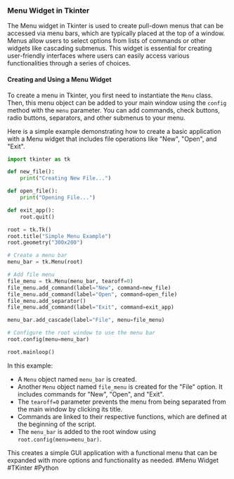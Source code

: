 ### Menu Widget in Tkinter

The Menu widget in Tkinter is used to create pull-down menus that can be accessed via menu bars, which are typically placed at the top of a window. Menus allow users to select options from lists of commands or other widgets like cascading submenus. This widget is essential for creating user-friendly interfaces where users can easily access various functionalities through a series of choices.

#### Creating and Using a Menu Widget

To create a menu in Tkinter, you first need to instantiate the `Menu` class. Then, this menu object can be added to your main window using the `config` method with the `menu` parameter. You can add commands, check buttons, radio buttons, separators, and other submenus to your menu.

Here is a simple example demonstrating how to create a basic application with a Menu widget that includes file operations like "New", "Open", and "Exit".

```python
import tkinter as tk

def new_file():
    print("Creating New File...")

def open_file():
    print("Opening File...")

def exit_app():
    root.quit()

root = tk.Tk()
root.title("Simple Menu Example")
root.geometry("300x200")

# Create a menu bar
menu_bar = tk.Menu(root)

# Add file menu
file_menu = tk.Menu(menu_bar, tearoff=0)
file_menu.add_command(label="New", command=new_file)
file_menu.add_command(label="Open", command=open_file)
file_menu.add_separator()
file_menu.add_command(label="Exit", command=exit_app)

menu_bar.add_cascade(label="File", menu=file_menu)

# Configure the root window to use the menu bar
root.config(menu=menu_bar)

root.mainloop()
```

In this example:
- A `Menu` object named `menu_bar` is created.
- Another `Menu` object named `file_menu` is created for the "File" option. It includes commands for "New", "Open", and "Exit".
- The `tearoff=0` parameter prevents the menu from being separated from the main window by clicking its title.
- Commands are linked to their respective functions, which are defined at the beginning of the script.
- The `menu_bar` is added to the root window using `root.config(menu=menu_bar)`.

This creates a simple GUI application with a functional menu that can be expanded with more options and functionality as needed. #Menu Widget #TKinter #Python